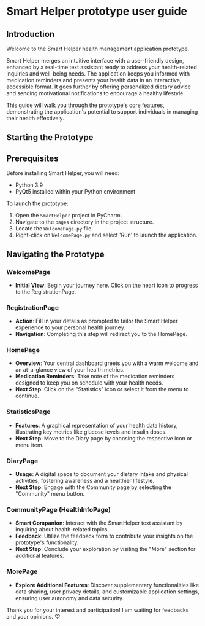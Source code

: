 # Smart Helper prototype user guide

## Introduction
Welcome to the Smart Helper health management application prototype. 

Smart Helper merges an intuitive interface with a user-friendly design, enhanced by a real-time text assistant ready to address your health-related inquiries and well-being needs. The application keeps you informed with medication reminders and presents your health data in an interactive, accessible format. It goes further by offering personalized dietary advice and sending motivational notifications to encourage a healthy lifestyle. 

This guide will walk you through the prototype's core features, demonstrating the application's potential to support individuals in managing their health effectively.

## Starting the Prototype

## Prerequisites

Before installing Smart Helper, you will need:
- Python 3.9
- PyQt5 installed within your Python environment

To launch the prototype:

1. Open the `SmartHelper` project in PyCharm.
2. Navigate to the `pages` directory in the project structure.
3. Locate the `WelcomePage.py` file.
4. Right-click on `WelcomePage.py` and select 'Run' to launch the application.
   
## Navigating the Prototype

### WelcomePage

- **Initial View**: Begin your journey here. Click on the heart icon to progress to the RegistrationPage.

### RegistrationPage

- **Action**: Fill in your details as prompted to tailor the Smart Helper experience to your personal health journey.
- **Navigation**: Completing this step will redirect you to the HomePage.

### HomePage

- **Overview**: Your central dashboard greets you with a warm welcome and an at-a-glance view of your health metrics.
- **Medication Reminders**: Take note of the medication reminders designed to keep you on schedule with your health needs.
- **Next Step**: Click on the "Statistics" icon or select it from the menu to continue.

### StatisticsPage

- **Features**: A graphical representation of your health data history, illustrating key metrics like glucose levels and insulin doses.
- **Next Step**: Move to the Diary page by choosing the respective icon or menu item.

### DiaryPage

- **Usage**: A digital space to document your dietary intake and physical activities, fostering awareness and a healthier lifestyle.
- **Next Step**: Engage with the Community page by selecting the "Community" menu button.

### CommunityPage (HealthInfoPage)

- **Smart Companion**: Interact with the SmartHelper text assistant by inquiring about health-related topics.
- **Feedback**: Utilize the feedback form to contribute your insights on the prototype's functionality.
- **Next Step**: Conclude your exploration by visiting the "More" section for additional features.

### MorePage

- **Explore Additional Features**: Discover supplementary functionalities like data sharing, user privacy details, and customizable application settings, ensuring user autonomy and data security.

Thank you for your interest and participation! I am waiting for feedbacks and your opinions. ♡
